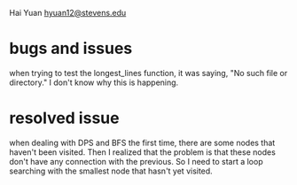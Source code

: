 
Hai Yuan hyuan12@stevens.edu

# bugs and issues

when trying to test the longest_lines function, it was saying, "No such file or 
directory." I don't know why this is happening.

# resolved issue 

when dealing with DPS and BFS the first time, there are some nodes that 
haven't been visited. Then I realized that the problem is that these nodes don't 
have any connection with the previous. So I need to start a loop searching with 
the smallest node that hasn't yet visited.